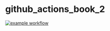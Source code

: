 # github_actions_book_2

[![example workflow](https://github.com/ksnt/.github/workflows/ci.yml/badge.svg)](https://github.com/ksnt/github_actions_book_2/actions/workflows/ci.yml/badge.svg)
